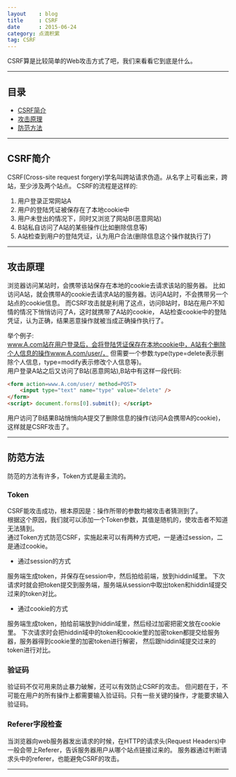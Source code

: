 ```yaml
---
layout    : blog
title     : CSRF
date      : 2015-06-24
category: 点滴积累
tag: CSRF
---
```


CSRF算是比较简单的Web攻击方式了吧，我们来看看它到底是什么。



*****
## 目录

* [CSRF简介](#introduction)
* [攻击原理](#attact)
* [防范方法](#use)

*****
<h2 id="introduction"> CSRF简介 </h2>
CSRF(Cross-site request forgery)学名叫跨站请求伪造。从名字上可看出来，跨站，至少涉及两个站点。  
CSRF的流程是这样的:

1. 用户登录正常网站A
2. 用户的登陆凭证被保存在了本地cookie中
3. 用户未登出的情况下，同时又浏览了网站B(恶意网站)
4. B站私自访问了A站的某些操作(比如删除信息等)
5. A站检查到用户的登陆凭证，认为用户合法(删除信息这个操作就执行了)

*****
<h2 id="attact"> 攻击原理 </h2>
浏览器访问某站时，会携带该站保存在本地的cookie去请求该站的服务器。  
比如访问A站，就会携带A的cookie去请求A站的服务器。访问A站时，不会携带另一个站点的cookie信息。  
而CSRF攻击就是利用了这点，访问B站时，B站在用户不知情的情况下悄悄访问了A，这时就携带了A站的cookie，  
A站检查cookie中的登陆凭证，认为正确，结果恶意操作就被当成正确操作执行了。  

举个例子:  
www.A.com站在用户登录后，会将登陆凭证保存在本地cookie中，A站有个删除个人信息的操作www.A.com/user/，
但需要一个参数:type(type=delete表示删除个人信息，type=modify表示修改个人信息等)。  
用户登录A站之后又访问了B站(恶意网站),B站中有这样一段代码:

```html
<form action=www.A.com/user/ method=POST>
    <input type="text" name="type" value="delete" />
</form>
<script> document.forms[0].submit(); </script>
```
用户访问了B结果B站悄悄向A提交了删除信息的操作(访问A会携带A的cookie)，这样就是CSRF攻击了。

*****
<h2 id="use"> 防范方法 </h2>
防范的方法有许多，Token方式是最主流的。

### Token
CSRF能攻击成功，根本原因是：操作所带的参数均被攻击者猜测到了。  
根据这个原因，我们就可以添加一个Token参数，其值是随机的，使攻击者不知道无法猜到。  
通过Token方式防范CSRF，实施起来可以有两种方式吧，一是通过session，二是通过cookie。  

* 通过session的方式

服务端生成token，并保存在session中，然后拍给前端，放到hiddin域里。
下次请求时就会把token提交到服务端，服务端从session中取出token和hiddin域提交过来的token对比。

* 通过cookie的方式

服务端生成token，拍给前端放到hiddin域里，然后经过加密把密文放在cookie里。
下次请求时会把hiddin域中的token和cookie里的加密token都提交给服务器，服务器得到cookie里的加密token进行解密，
然后跟hiddin域提交过来的token进行对比。

### 验证码
验证码不仅可用来防止暴力破解，还可以有效防止CSRF的攻击。
但问题在于，不可能在用户的所有操作上都需要输入验证码。只有一些关键的操作，才能要求输入验证码。

### Referer字段检查
当浏览器向web服务器发出请求的时候，在HTTP的请求头(Request Headers)中一般会带上Referer，告诉服务器用户从哪个站点链接过来的。
服务器通过判断请求头中的referer，也能避免CSRF的攻击。

*****
